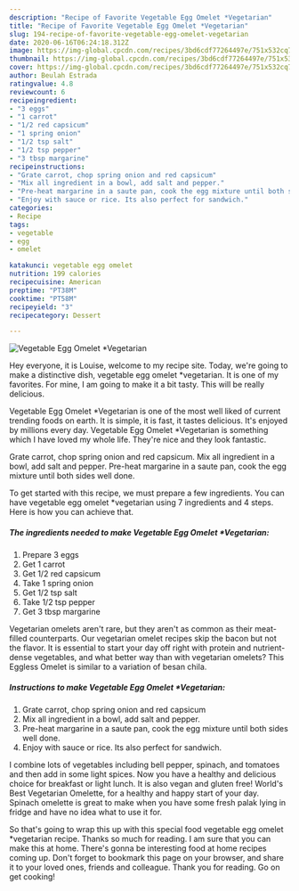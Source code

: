 ```yaml
---
description: "Recipe of Favorite Vegetable Egg Omelet *Vegetarian"
title: "Recipe of Favorite Vegetable Egg Omelet *Vegetarian"
slug: 194-recipe-of-favorite-vegetable-egg-omelet-vegetarian
date: 2020-06-16T06:24:18.312Z
image: https://img-global.cpcdn.com/recipes/3bd6cdf77264497e/751x532cq70/vegetable-egg-omelet-vegetarian-recipe-main-photo.jpg
thumbnail: https://img-global.cpcdn.com/recipes/3bd6cdf77264497e/751x532cq70/vegetable-egg-omelet-vegetarian-recipe-main-photo.jpg
cover: https://img-global.cpcdn.com/recipes/3bd6cdf77264497e/751x532cq70/vegetable-egg-omelet-vegetarian-recipe-main-photo.jpg
author: Beulah Estrada
ratingvalue: 4.8
reviewcount: 6
recipeingredient:
- "3 eggs"
- "1 carrot"
- "1/2 red capsicum"
- "1 spring onion"
- "1/2 tsp salt"
- "1/2 tsp pepper"
- "3 tbsp margarine"
recipeinstructions:
- "Grate carrot, chop spring onion and red capsicum"
- "Mix all ingredient in a bowl, add salt and pepper."
- "Pre-heat margarine in a saute pan, cook the egg mixture until both sides well done."
- "Enjoy with sauce or rice. Its also perfect for sandwich."
categories:
- Recipe
tags:
- vegetable
- egg
- omelet

katakunci: vegetable egg omelet 
nutrition: 199 calories
recipecuisine: American
preptime: "PT38M"
cooktime: "PT58M"
recipeyield: "3"
recipecategory: Dessert

---
```



![Vegetable Egg Omelet *Vegetarian](https://img-global.cpcdn.com/recipes/3bd6cdf77264497e/751x532cq70/vegetable-egg-omelet-vegetarian-recipe-main-photo.jpg)

Hey everyone, it is Louise, welcome to my recipe site. Today, we're going to make a distinctive dish, vegetable egg omelet *vegetarian. It is one of my favorites. For mine, I am going to make it a bit tasty. This will be really delicious.

Vegetable Egg Omelet *Vegetarian is one of the most well liked of current trending foods on earth. It is simple, it is fast, it tastes delicious. It's enjoyed by millions every day. Vegetable Egg Omelet *Vegetarian is something which I have loved my whole life. They're nice and they look fantastic.

Grate carrot, chop spring onion and red capsicum. Mix all ingredient in a bowl, add salt and pepper. Pre-heat margarine in a saute pan, cook the egg mixture until both sides well done.


To get started with this recipe, we must prepare a few ingredients. You can have vegetable egg omelet *vegetarian using 7 ingredients and 4 steps. Here is how you can achieve that.

<!--inarticleads1-->

##### The ingredients needed to make Vegetable Egg Omelet *Vegetarian:

1. Prepare 3 eggs
1. Get 1 carrot
1. Get 1/2 red capsicum
1. Take 1 spring onion
1. Get 1/2 tsp salt
1. Take 1/2 tsp pepper
1. Get 3 tbsp margarine


Vegetarian omelets aren&#39;t rare, but they aren&#39;t as common as their meat-filled counterparts. Our vegetarian omelet recipes skip the bacon but not the flavor. It is essential to start your day off right with protein and nutrient-dense vegetables, and what better way than with vegetarian omelets? This Eggless Omelet is similar to a variation of besan chila. 

<!--inarticleads2-->

##### Instructions to make Vegetable Egg Omelet *Vegetarian:

1. Grate carrot, chop spring onion and red capsicum
1. Mix all ingredient in a bowl, add salt and pepper.
1. Pre-heat margarine in a saute pan, cook the egg mixture until both sides well done.
1. Enjoy with sauce or rice. Its also perfect for sandwich.


I combine lots of vegetables including bell pepper, spinach, and tomatoes and then add in some light spices. Now you have a healthy and delicious choice for breakfast or light lunch. It is also vegan and gluten free! World&#39;s Best Vegetarian Omelette, for a healthy and happy start of your day. Spinach omelette is great to make when you have some fresh palak lying in fridge and have no idea what to use it for. 

So that's going to wrap this up with this special food vegetable egg omelet *vegetarian recipe. Thanks so much for reading. I am sure that you can make this at home. There's gonna be interesting food at home recipes coming up. Don't forget to bookmark this page on your browser, and share it to your loved ones, friends and colleague. Thank you for reading. Go on get cooking!
